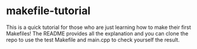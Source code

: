 # makefile-tutorial
This is a quick tutorial for those who are just learning how to make their first Makefiles! The README provides all the explanation and you can clone the repo to use the test Makefile and main.cpp to check yourself the result.
